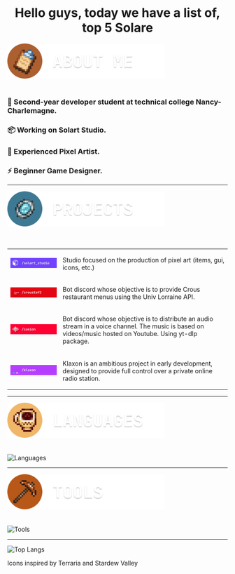 <h1 align="center">Hello guys, today we have a list of, top 5 Solare</h1>

<!-- About Me -->
<div align="left">
  <a>
    <img src="https://raw.githubusercontent.com/SolareFlame/SolareFlame/main/assets/icons/clipboard.png" alt="clipboard.png" width="360" />
  </a>
</div>
<br>


<div align="center">
  <h3 align="left">💬 Second-year developer student at technical college Nancy-Charlemagne.</h3>
  <h3 align="left">📦 Working on Solart Studio.</h3>
  <h3 align="left">🎨 Experienced Pixel Artist.</h3>
  <h3 align="left">⚡ Beginner Game Designer.</h3>
</div>
<hr>

<!-- Projects -->
<div align="left">
  <a>
    <img src="https://raw.githubusercontent.com/SolareFlame/SolareFlame/main/assets/icons/projects.png" alt="projects.png" width="360" />
  </a>
</div>
<br>
<br>

<table>
  <tr>
    <td align="left">
      <a href="https://github.com/Solart-Studio">
        <img src="https://raw.githubusercontent.com/SolareFlame/SolareFlame/main/assets/banners/solart.png" alt="Solart Studio" width="360" />
      </a>
    </td>
    <td align="left">
      <p>Studio focused on the production of pixel art (items, gui, icons, etc.)</p>
    </td>
  </tr>
  <tr>
    <td align="left">
      <a href="https://github.com/SolareFlame/CroustoV2">
        <img src="https://raw.githubusercontent.com/SolareFlame/SolareFlame/main/assets/banners/crousto.png" alt="Crousto BOT" width="360" />
      </a>
    </td>
    <td align="left">
      <p>Bot discord whose objective is to provide Crous restaurant menus using the Univ Lorraine API.</p>
    </td>
  </tr>
  <tr>
    <td align="left">
      <a href="https://github.com/SolareFlame/camion">
        <img src="https://raw.githubusercontent.com/SolareFlame/SolareFlame/main/assets/banners/camion_card.gif" alt="Camion BOT" width="360" />
      </a>
    </td>
    <td align="left">
      <p>Bot discord whose objective is to distribute an audio stream in a voice channel. The music is based on videos/music hosted on Youtube. Using yt-dlp package.</p>
    </td>
  </tr>
  <tr>
    <td align="left">
      <a href="https://github.com/SolareFlame/klaxon">
        <img src="https://raw.githubusercontent.com/SolareFlame/SolareFlame/main/assets/banners/klaxon_card.gif" alt="Camion BOT" width="360" />
      </a>
    </td>
    <td align="left">
      <p>Klaxon is an ambitious project in early development, designed to provide full control over a private online radio station.</p>
    </td>
  </tr>
</table>


<hr>

<!-- Languages -->
<div align="left">
  <a>
    <img src="https://raw.githubusercontent.com/SolareFlame/SolareFlame/main/assets/icons/lang.png" alt="lang.png" width="360" />
  </a>
</div>
<br>
<br>

<div align="left">
  <img src="https://skillicons.dev/icons?i=java,js,discordjs,mysql,html,css,php,react" alt="Languages" />
</div>
<hr>

<!-- Tools -->
<div align="left">
  <a>
    <img src="https://raw.githubusercontent.com/SolareFlame/SolareFlame/main/assets/icons/tools.png" alt="tools.png" width="360" />
  </a>
</div>
<br>
<br>

<div align="left">
  <img src="https://skillicons.dev/icons?i=idea,phpstorm,webstorm,vscode,figma,git,notion,npm,sublime" alt="Tools" />
</div>
<hr/>

![Top Langs](https://github-readme-stats.vercel.app/api/top-langs/?username=SolareFlame&layout=compact&theme=radical)


<footer align="left">
  <p>Icons inspired by Terraria and Stardew Valley</p>
</footer>
